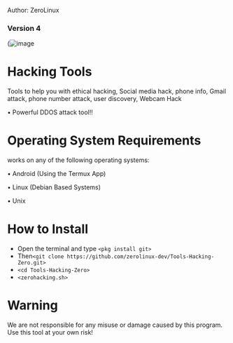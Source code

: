 Author: ZeroLinux 
### Version 4

(![image](https://i.postimg.cc/2ysc7vY7/alhacking.jpg)

# Hacking Tools
Tools to help you with ethical hacking, Social media hack, phone info, Gmail attack, phone number attack, user discovery, Webcam Hack

• Powerful DDOS attack tool!!

# Operating System Requirements
works on any of the following operating systems:

• Android (Using the Termux App)

• Linux (Debian Based Systems)

• Unix

# How to Install
* Open the terminal and type `<pkg install git>`
* Then`<git clone https://github.com/zerolinux-dev/Tools-Hacking-Zero.git>`
* `<cd Tools-Hacking-Zero>`
* `<zerohacking.sh>`


# Warning

We are not responsible for any misuse or damage caused by this program. Use this tool at your own risk!

